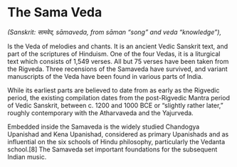 # The Sama Veda 

_(Sanskrit: सामवेद, sāmaveda, from sāman “song” and veda “knowledge”),_

Is the Veda of melodies and chants. It is an ancient Vedic Sanskrit text, and part of the scriptures of Hinduism. One of the four Vedas, it is a liturgical text which consists of 1,549 verses. All but 75 verses have been taken from the Rigveda. Three recensions of the Samaveda have survived, and variant manuscripts of the Veda have been found in various parts of India.

While its earliest parts are believed to date from as early as the Rigvedic period, the existing compilation dates from the post-Rigvedic Mantra period of Vedic Sanskrit, between c. 1200 and 1000 BCE or “slightly rather later,” roughly contemporary with the Atharvaveda and the Yajurveda.

Embedded inside the Samaveda is the widely studied Chandogya Upanishad and Kena Upanishad, considered as primary Upanishads and as influential on the six schools of Hindu philosophy, particularly the Vedanta school.[8] The Samaveda set important foundations for the subsequent Indian music.
